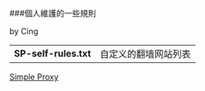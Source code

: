 ###個人維護的一些規則

by Cing

| | |
| :--- | :--- |
| **SP-self-rules.txt** | 自定义的翻墙网站列表 |

[Simple Proxy](https://github.com/dupontjoy/userChrome.js-Collections-/tree/master/000——xpi/Simple_Proxy.xpi)